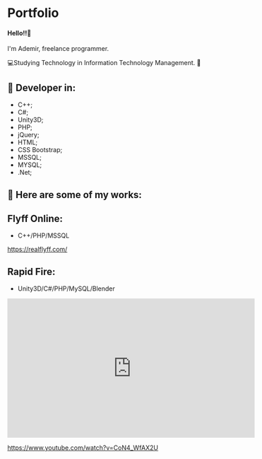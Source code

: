 # Portfolio

#### Hello!!👋

I'm Ademir, freelance programmer.

💻Studying Technology in Information Technology Management. 🤝

## 🦄 Developer in:
  - C++;
  - C#;
  - Unity3D;
  - PHP;
  - jQuery;
  - HTML;
  - CSS Bootstrap;
  - MSSQL;
  - MYSQL;
  - .Net;
  
## 💼 Here are some of my works:

## Flyff Online:

- C++/PHP/MSSQL

https://realflyff.com/

## Rapid Fire:

- Unity3D/C#/PHP/MySQL/Blender

<iframe width="560" height="315" src="https://www.youtube.com/embed/CoN4_WfAX2U" title="YouTube video player" frameborder="0" allow="accelerometer; autoplay; clipboard-write; encrypted-media; gyroscope; picture-in-picture" allowfullscreen></iframe>

https://www.youtube.com/watch?v=CoN4_WfAX2U
